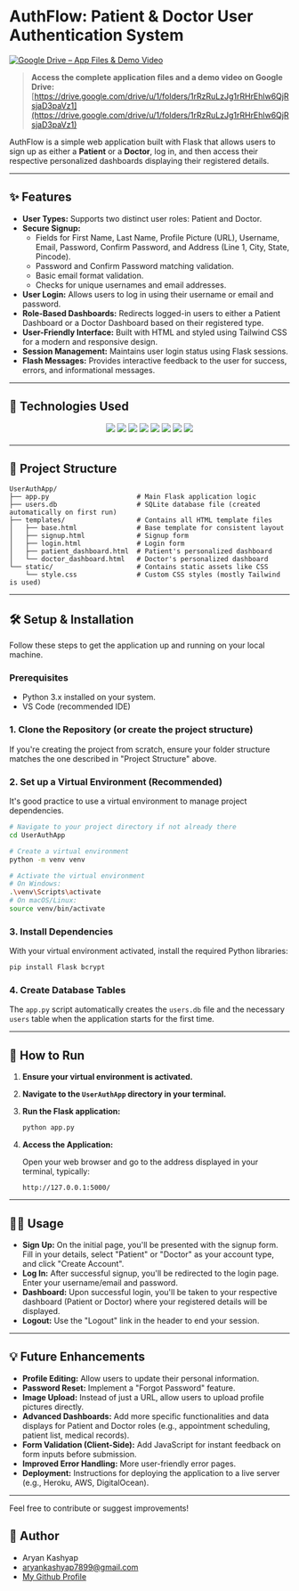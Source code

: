 # AuthFlow: Patient & Doctor User Authentication System

[![Google Drive – App Files & Demo Video](https://img.shields.io/badge/Google%20Drive-App%20Files%20%26%20Demo%20Video-blue?logo=google-drive)](https://drive.google.com/drive/u/1/folders/1rRzRuLzJg1rRHrEhlw6QjRsjaD3paVz1)
> **Access the complete application files and a demo video on Google Drive:**  
> [https://drive.google.com/drive/u/1/folders/1rRzRuLzJg1rRHrEhlw6QjRsjaD3paVz1](https://drive.google.com/drive/u/1/folders/1rRzRuLzJg1rRHrEhlw6QjRsjaD3paVz1)

AuthFlow is a simple web application built with Flask that allows users to sign up as either a **Patient** or a **Doctor**, log in, and then access their respective personalized dashboards displaying their registered details.

---

## ✨ Features

- **User Types:** Supports two distinct user roles: Patient and Doctor.
- **Secure Signup:**
  - Fields for First Name, Last Name, Profile Picture (URL), Username, Email, Password, Confirm Password, and Address (Line 1, City, State, Pincode).
  - Password and Confirm Password matching validation.
  - Basic email format validation.
  - Checks for unique usernames and email addresses.
- **User Login:** Allows users to log in using their username or email and password.
- **Role-Based Dashboards:** Redirects logged-in users to either a Patient Dashboard or a Doctor Dashboard based on their registered type.
- **User-Friendly Interface:** Built with HTML and styled using Tailwind CSS for a modern and responsive design.
- **Session Management:** Maintains user login status using Flask sessions.
- **Flash Messages:** Provides interactive feedback to the user for success, errors, and informational messages.

---

## 🚀 Technologies Used

<div align="center" style="margin-bottom:20px;">
  <img src="https://img.shields.io/badge/Python-3-blue?logo=python&logoColor=white&style=for-the-badge" />
  <img src="https://img.shields.io/badge/Flask-Web%20Framework-black?logo=flask&logoColor=white&style=for-the-badge" />
  <img src="https://img.shields.io/badge/SQLite3-Database-003B57?logo=sqlite&logoColor=white&style=for-the-badge" />
  <img src="https://img.shields.io/badge/bcrypt-Password%20Hashing-yellowgreen?style=for-the-badge" />
  <img src="https://img.shields.io/badge/Jinja2-Templating-orange?style=for-the-badge" />
  <img src="https://img.shields.io/badge/HTML5-Frontend-E34F26?logo=html5&logoColor=white&style=for-the-badge" />
  <img src="https://img.shields.io/badge/CSS3-Frontend-1572B6?logo=css3&logoColor=white&style=for-the-badge" />
  <img src="https://img.shields.io/badge/Tailwind_CSS-Frontend-38BDF8?logo=tailwindcss&logoColor=white&style=for-the-badge" />
</div>

---

## 📁 Project Structure

```
UserAuthApp/
├── app.py                      # Main Flask application logic
├── users.db                    # SQLite database file (created automatically on first run)
├── templates/                  # Contains all HTML template files
│   ├── base.html               # Base template for consistent layout
│   ├── signup.html             # Signup form
│   ├── login.html              # Login form
│   ├── patient_dashboard.html  # Patient's personalized dashboard
│   └── doctor_dashboard.html   # Doctor's personalized dashboard
└── static/                     # Contains static assets like CSS
    └── style.css               # Custom CSS styles (mostly Tailwind is used)
```

---

## 🛠️ Setup & Installation

Follow these steps to get the application up and running on your local machine.

### **Prerequisites**

- Python 3.x installed on your system.
- VS Code (recommended IDE)

### 1. **Clone the Repository (or create the project structure)**

If you're creating the project from scratch, ensure your folder structure matches the one described in "Project Structure" above.


### 2. **Set up a Virtual Environment (Recommended)**

It's good practice to use a virtual environment to manage project dependencies.

```bash
# Navigate to your project directory if not already there
cd UserAuthApp

# Create a virtual environment
python -m venv venv

# Activate the virtual environment
# On Windows:
.\venv\Scripts\activate
# On macOS/Linux:
source venv/bin/activate
```

### 3. **Install Dependencies**

With your virtual environment activated, install the required Python libraries:

```bash
pip install Flask bcrypt
```

### 4. **Create Database Tables**

The `app.py` script automatically creates the `users.db` file and the necessary `users` table when the application starts for the first time.

---

## 🚀 How to Run

1. **Ensure your virtual environment is activated.**
2. **Navigate to the `UserAuthApp` directory in your terminal.**
3. **Run the Flask application:**

    ```bash
    python app.py
    ```

4. **Access the Application:**

   Open your web browser and go to the address displayed in your terminal, typically:
   ```
   http://127.0.0.1:5000/
   ```

---

## 👨‍💻 Usage

- **Sign Up:** On the initial page, you'll be presented with the signup form. Fill in your details, select "Patient" or "Doctor" as your account type, and click "Create Account".
- **Log In:** After successful signup, you'll be redirected to the login page. Enter your username/email and password.
- **Dashboard:** Upon successful login, you'll be taken to your respective dashboard (Patient or Doctor) where your registered details will be displayed.
- **Logout:** Use the "Logout" link in the header to end your session.

---

## 💡 Future Enhancements

- **Profile Editing:** Allow users to update their personal information.
- **Password Reset:** Implement a "Forgot Password" feature.
- **Image Upload:** Instead of just a URL, allow users to upload profile pictures directly.
- **Advanced Dashboards:** Add more specific functionalities and data displays for Patient and Doctor roles (e.g., appointment scheduling, patient list, medical records).
- **Form Validation (Client-Side):** Add JavaScript for instant feedback on form inputs before submission.
- **Improved Error Handling:** More user-friendly error pages.
- **Deployment:** Instructions for deploying the application to a live server (e.g., Heroku, AWS, DigitalOcean).

---

Feel free to contribute or suggest improvements!

  ## 👤 Author

* Aryan Kashyap
* aryankashyap7899@gmail.com
* [My Github Profile](https://github.com/Void604)
